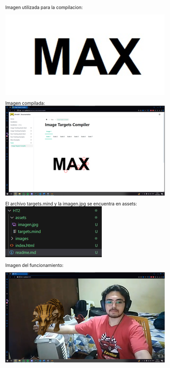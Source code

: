 Imagen utilizada para la compilacion:

![1741830114986](images/readme/1741830114986.png)

Imagen compilada:
![1741830262032](images/readme/1741830262032.png)

El archivo targets.mind y la imagen.jpg se encuentra en assets:
![1741830163183](images/readme/1741830163183.png)

Imagen del funcionamiento:

![1741830090566](images/readme/1741830090566.png)
